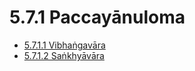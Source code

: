 

# 5.7.1 Paccayānuloma

* [5.7.1.1 Vibhaṅgavāra](5.7.1/5.7.1.1.md)
* [5.7.1.2 Saṅkhyāvāra](5.7.1/5.7.1.2.md)



